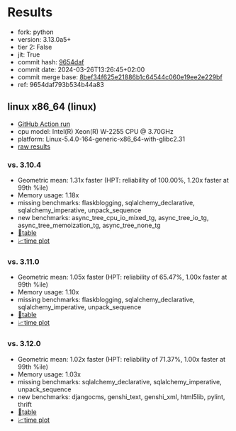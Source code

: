 # Results

- fork: python
- version: 3.13.0a5+
- tier 2: False
- jit: True
- commit hash: [9654daf](https://github.com/python/cpython/commit/9654daf)
- commit date: 2024-03-26T13:26:45+02:00
- commit merge base: [8bef34f625e21886b1c64544c060e19ee2e229bf](https://github.com/python/cpython/commit/8bef34f625e21886b1c64544c060e19ee2e229bf)
- ref: 9654daf793b534b44a83

## linux x86_64 (linux)

- [GitHub Action run](https://github.com/faster-cpython/benchmarking/actions/runs/8738548223)
- cpu model: Intel(R) Xeon(R) W-2255 CPU @ 3.70GHz
- platform: Linux-5.4.0-164-generic-x86_64-with-glibc2.31
- [raw results](bm-20240326-linux-x86_64-python-9654daf793b534b44a83-3.13.0a5%2B-9654daf.json)

### vs. 3.10.4

- Geometric mean: 1.31x faster (HPT: reliability of 100.00%, 1.20x faster at 99th %ile)
- Memory usage: 1.18x
- missing benchmarks: flaskblogging, sqlalchemy_declarative, sqlalchemy_imperative, unpack_sequence
- new benchmarks: async_tree_cpu_io_mixed_tg, async_tree_io_tg, async_tree_memoization_tg, async_tree_none_tg
- [📄table](bm-20240326-linux-x86_64-python-9654daf793b534b44a83-3.13.0a5%2B-9654daf-vs-3.10.4.md)
- [📈time plot](bm-20240326-linux-x86_64-python-9654daf793b534b44a83-3.13.0a5%2B-9654daf-vs-3.10.4.png)

### vs. 3.11.0

- Geometric mean: 1.05x faster (HPT: reliability of 65.47%, 1.00x faster at 99th %ile)
- Memory usage: 1.10x
- missing benchmarks: flaskblogging, sqlalchemy_declarative, sqlalchemy_imperative, unpack_sequence
- [📄table](bm-20240326-linux-x86_64-python-9654daf793b534b44a83-3.13.0a5%2B-9654daf-vs-3.11.0.md)
- [📈time plot](bm-20240326-linux-x86_64-python-9654daf793b534b44a83-3.13.0a5%2B-9654daf-vs-3.11.0.png)

### vs. 3.12.0

- Geometric mean: 1.02x faster (HPT: reliability of 71.37%, 1.00x faster at 99th %ile)
- Memory usage: 1.03x
- missing benchmarks: sqlalchemy_declarative, sqlalchemy_imperative, unpack_sequence
- new benchmarks: djangocms, genshi_text, genshi_xml, html5lib, pylint, thrift
- [📄table](bm-20240326-linux-x86_64-python-9654daf793b534b44a83-3.13.0a5%2B-9654daf-vs-3.12.0.md)
- [📈time plot](bm-20240326-linux-x86_64-python-9654daf793b534b44a83-3.13.0a5%2B-9654daf-vs-3.12.0.png)

